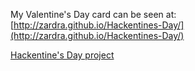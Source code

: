 My Valentine's Day card can be seen at: [http://zardra.github.io/Hackentines-Day/](http://zardra.github.io/Hackentines-Day/)

[Hackentine's Day project](https://twitter.com/Hackbright/status/432223571767590912)
